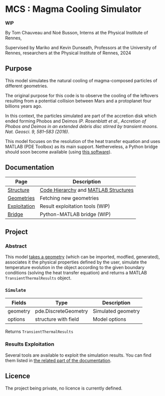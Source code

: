 # MCS : Magma Cooling Simulator
**WIP**

By Tom Chauveau and Noé Busson, Interns at the Physical Institute of Rennes,

Supervised by Mariko and Kevin Dunseath, Professors at the University of Rennes, researchers at the Physical Institute of Rennes, 2024
## Purpose

This model simulates the natural cooling of magma-composed particles of different geometries.

The original purpose for this code is to observe the cooling of the leftovers resulting from a potential collision between Mars and a protoplanet four billions years ago.

In this context, the particles simulated are part of the accretion disk which ended forming Phobos and Deimos *(P. Rosenblatt et al., Accretion of Phobos and Deimos in an extended debris disc stirred by transient moons. Nat. Geosci. 9, 581–583 (2016)*.

This model focuses on the resolution of the heat transfer equation and uses MATLAB (PDE Toolbox) as its main support. Netherveless, a Python bridge should soon become available (using [this software](https://github.com/arokem/python-matlab-bridge)).

## Documentation

| Page            |   Description        |
| -----------     | -------------------- |
| [Structure](doc/structure.md)          | [Code Hierarchy](doc/structure.md#code-hierarchy) and [MATLAB Structures](doc/structure.md#matlab-structures)|
| [Geometries](doc/geometries.md)        | Fetching new geometries |
| [Exploitation](doc/exploitation.md)    | Result exploitation tools (WIP) |
| [Bridge](doc/bridge.md)                | Python-MATLAB bridge (WIP)  

## Project
### Abstract
This model [takes a geometry](doc/geometries.md) (which can be imported, modfied, generated), associates it the physical properties defined by the user, simulate the temperature evolution in the object according to the given boundary conditions (solving the heat transfer equation) and returns a MATLAB `TransientThermalResults` object.

### `Simulate`
| Fields      |        Type          |     Description    |
| ----------- |     ----------       |     -----------    |
| geometry    | pde.DiscreteGeometry | Simulated geometry |
| options     | structure with field | Model options      |

Returns `TransientThermalResults`

### Results Exploitation

Several tools are available to exploit the simulation results. You can find them listed in [the related part of the documentation](doc/exploitation.mdr).
## Licence

The project being private, no licence is currently defined.

